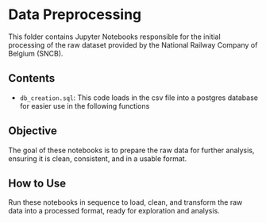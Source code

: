 # Data Preprocessing

This folder contains Jupyter Notebooks responsible for the initial processing of the raw dataset provided by the National Railway Company of Belgium (SNCB).

## Contents
- `db_creation.sql`: This code loads in the csv file into a postgres database for easier use in the following functions

## Objective
The goal of these notebooks is to prepare the raw data for further analysis, ensuring it is clean, consistent, and in a usable format.

## How to Use
Run these notebooks in sequence to load, clean, and transform the raw data into a processed format, ready for exploration and analysis.
